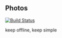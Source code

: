 ## Photos

[![Build Status](https://travis-ci.org/arcsinw/Photos.svg?branch=dev)](https://travis-ci.org/arcsinw/Photos)

keep offline, keep simple